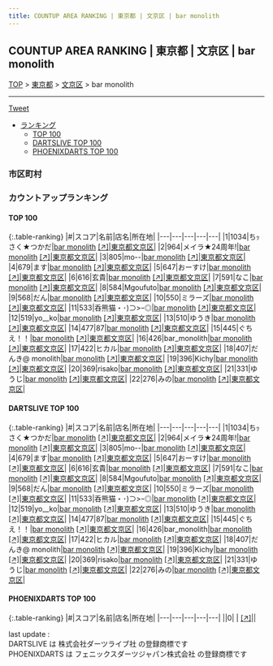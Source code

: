 ```yaml
---
title: COUNTUP AREA RANKING | 東京都 | 文京区 | bar monolith
---
```

## COUNTUP AREA RANKING | 東京都 | 文京区 | bar monolith

[TOP](/darts/rank/) > [東京都](/darts/rank/東京都/) > [文京区](/darts/rank/東京都/文京区/) > bar monolith

___

<a href="https://twitter.com/share?ref_src=twsrc%5Etfw" data-text="COUNTUP AREA RANKING | 東京都文京区bar monolith" class="twitter-share-button" data-hashtags="DARTSLIVE,PHOENIXDARTS,darts,ダーツ" data-show-count="false">Tweet</a>

* [ランキング](#カウントアップランキング)
    * [TOP 100](#top-100)
    * [DARTSLIVE TOP 100](#dartslive-top-100)
    * [PHOENIXDARTS TOP 100](#phoenixdarts-top-100)

### 市区町村

<ul>

</ul>

### カウントアップランキング

#### TOP 100



{:.table-ranking}
|#|スコア|名前|店名|所在地|
|---|---|---|---|---|
|1|1034|<span class="rank-name-dl">ちｯさく★つかだ</span>|<a href="/darts/rank/shops/53ac260a951f92e15f9f3321c1147265.html">bar monolith</a> <a href="https://search.dartslive.com/jp/shop/53ac260a951f92e15f9f3321c1147265">[↗]</a>|<a href="/darts/rank/東京都/文京区">東京都文京区</a>|
|2|964|<span class="rank-name-dl">メイラ★24周年!</span>|<a href="/darts/rank/shops/53ac260a951f92e15f9f3321c1147265.html">bar monolith</a> <a href="https://search.dartslive.com/jp/shop/53ac260a951f92e15f9f3321c1147265">[↗]</a>|<a href="/darts/rank/東京都/文京区">東京都文京区</a>|
|3|805|<span class="rank-name-dl">mo--</span>|<a href="/darts/rank/shops/53ac260a951f92e15f9f3321c1147265.html">bar monolith</a> <a href="https://search.dartslive.com/jp/shop/53ac260a951f92e15f9f3321c1147265">[↗]</a>|<a href="/darts/rank/東京都/文京区">東京都文京区</a>|
|4|679|<span class="rank-name-dl">ます</span>|<a href="/darts/rank/shops/53ac260a951f92e15f9f3321c1147265.html">bar monolith</a> <a href="https://search.dartslive.com/jp/shop/53ac260a951f92e15f9f3321c1147265">[↗]</a>|<a href="/darts/rank/東京都/文京区">東京都文京区</a>|
|5|647|<span class="rank-name-dl">おーすけ</span>|<a href="/darts/rank/shops/53ac260a951f92e15f9f3321c1147265.html">bar monolith</a> <a href="https://search.dartslive.com/jp/shop/53ac260a951f92e15f9f3321c1147265">[↗]</a>|<a href="/darts/rank/東京都/文京区">東京都文京区</a>|
|6|616|<span class="rank-name-dl">玄貴</span>|<a href="/darts/rank/shops/53ac260a951f92e15f9f3321c1147265.html">bar monolith</a> <a href="https://search.dartslive.com/jp/shop/53ac260a951f92e15f9f3321c1147265">[↗]</a>|<a href="/darts/rank/東京都/文京区">東京都文京区</a>|
|7|591|<span class="rank-name-dl">なこ</span>|<a href="/darts/rank/shops/53ac260a951f92e15f9f3321c1147265.html">bar monolith</a> <a href="https://search.dartslive.com/jp/shop/53ac260a951f92e15f9f3321c1147265">[↗]</a>|<a href="/darts/rank/東京都/文京区">東京都文京区</a>|
|8|584|<span class="rank-name-dl">Mgoufuto</span>|<a href="/darts/rank/shops/53ac260a951f92e15f9f3321c1147265.html">bar monolith</a> <a href="https://search.dartslive.com/jp/shop/53ac260a951f92e15f9f3321c1147265">[↗]</a>|<a href="/darts/rank/東京都/文京区">東京都文京区</a>|
|9|568|<span class="rank-name-dl">だん</span>|<a href="/darts/rank/shops/53ac260a951f92e15f9f3321c1147265.html">bar monolith</a> <a href="https://search.dartslive.com/jp/shop/53ac260a951f92e15f9f3321c1147265">[↗]</a>|<a href="/darts/rank/東京都/文京区">東京都文京区</a>|
|10|550|<span class="rank-name-dl">ミラーズ</span>|<a href="/darts/rank/shops/53ac260a951f92e15f9f3321c1147265.html">bar monolith</a> <a href="https://search.dartslive.com/jp/shop/53ac260a951f92e15f9f3321c1147265">[↗]</a>|<a href="/darts/rank/東京都/文京区">東京都文京区</a>|
|11|533|<span class="rank-name-dl">呑熊猫・･)⊃&gt;ｰ◎</span>|<a href="/darts/rank/shops/53ac260a951f92e15f9f3321c1147265.html">bar monolith</a> <a href="https://search.dartslive.com/jp/shop/53ac260a951f92e15f9f3321c1147265">[↗]</a>|<a href="/darts/rank/東京都/文京区">東京都文京区</a>|
|12|519|<span class="rank-name-dl">yo__ko</span>|<a href="/darts/rank/shops/53ac260a951f92e15f9f3321c1147265.html">bar monolith</a> <a href="https://search.dartslive.com/jp/shop/53ac260a951f92e15f9f3321c1147265">[↗]</a>|<a href="/darts/rank/東京都/文京区">東京都文京区</a>|
|13|510|<span class="rank-name-dl">ゆうき</span>|<a href="/darts/rank/shops/53ac260a951f92e15f9f3321c1147265.html">bar monolith</a> <a href="https://search.dartslive.com/jp/shop/53ac260a951f92e15f9f3321c1147265">[↗]</a>|<a href="/darts/rank/東京都/文京区">東京都文京区</a>|
|14|477|<span class="rank-name-dl">87</span>|<a href="/darts/rank/shops/53ac260a951f92e15f9f3321c1147265.html">bar monolith</a> <a href="https://search.dartslive.com/jp/shop/53ac260a951f92e15f9f3321c1147265">[↗]</a>|<a href="/darts/rank/東京都/文京区">東京都文京区</a>|
|15|445|<span class="rank-name-dl">ぐちえ！！</span>|<a href="/darts/rank/shops/53ac260a951f92e15f9f3321c1147265.html">bar monolith</a> <a href="https://search.dartslive.com/jp/shop/53ac260a951f92e15f9f3321c1147265">[↗]</a>|<a href="/darts/rank/東京都/文京区">東京都文京区</a>|
|16|426|<span class="rank-name-dl">bar_monolith</span>|<a href="/darts/rank/shops/53ac260a951f92e15f9f3321c1147265.html">bar monolith</a> <a href="https://search.dartslive.com/jp/shop/53ac260a951f92e15f9f3321c1147265">[↗]</a>|<a href="/darts/rank/東京都/文京区">東京都文京区</a>|
|17|422|<span class="rank-name-dl">ヒカル</span>|<a href="/darts/rank/shops/53ac260a951f92e15f9f3321c1147265.html">bar monolith</a> <a href="https://search.dartslive.com/jp/shop/53ac260a951f92e15f9f3321c1147265">[↗]</a>|<a href="/darts/rank/東京都/文京区">東京都文京区</a>|
|18|407|<span class="rank-name-dl">だんき@ monolith</span>|<a href="/darts/rank/shops/53ac260a951f92e15f9f3321c1147265.html">bar monolith</a> <a href="https://search.dartslive.com/jp/shop/53ac260a951f92e15f9f3321c1147265">[↗]</a>|<a href="/darts/rank/東京都/文京区">東京都文京区</a>|
|19|396|<span class="rank-name-dl">Kichy</span>|<a href="/darts/rank/shops/53ac260a951f92e15f9f3321c1147265.html">bar monolith</a> <a href="https://search.dartslive.com/jp/shop/53ac260a951f92e15f9f3321c1147265">[↗]</a>|<a href="/darts/rank/東京都/文京区">東京都文京区</a>|
|20|369|<span class="rank-name-dl">risako</span>|<a href="/darts/rank/shops/53ac260a951f92e15f9f3321c1147265.html">bar monolith</a> <a href="https://search.dartslive.com/jp/shop/53ac260a951f92e15f9f3321c1147265">[↗]</a>|<a href="/darts/rank/東京都/文京区">東京都文京区</a>|
|21|331|<span class="rank-name-dl">ゆうじ</span>|<a href="/darts/rank/shops/53ac260a951f92e15f9f3321c1147265.html">bar monolith</a> <a href="https://search.dartslive.com/jp/shop/53ac260a951f92e15f9f3321c1147265">[↗]</a>|<a href="/darts/rank/東京都/文京区">東京都文京区</a>|
|22|276|<span class="rank-name-dl">みの</span>|<a href="/darts/rank/shops/53ac260a951f92e15f9f3321c1147265.html">bar monolith</a> <a href="https://search.dartslive.com/jp/shop/53ac260a951f92e15f9f3321c1147265">[↗]</a>|<a href="/darts/rank/東京都/文京区">東京都文京区</a>|


#### DARTSLIVE TOP 100



{:.table-ranking}
|#|スコア|名前|店名|所在地|
|---|---|---|---|---|
|1|1034|<span class="rank-name-dl">ちｯさく★つかだ</span>|<a href="/darts/rank/shops/53ac260a951f92e15f9f3321c1147265.html">bar monolith</a> <a href="https://search.dartslive.com/jp/shop/53ac260a951f92e15f9f3321c1147265">[↗]</a>|<a href="/darts/rank/東京都/文京区">東京都文京区</a>|
|2|964|<span class="rank-name-dl">メイラ★24周年!</span>|<a href="/darts/rank/shops/53ac260a951f92e15f9f3321c1147265.html">bar monolith</a> <a href="https://search.dartslive.com/jp/shop/53ac260a951f92e15f9f3321c1147265">[↗]</a>|<a href="/darts/rank/東京都/文京区">東京都文京区</a>|
|3|805|<span class="rank-name-dl">mo--</span>|<a href="/darts/rank/shops/53ac260a951f92e15f9f3321c1147265.html">bar monolith</a> <a href="https://search.dartslive.com/jp/shop/53ac260a951f92e15f9f3321c1147265">[↗]</a>|<a href="/darts/rank/東京都/文京区">東京都文京区</a>|
|4|679|<span class="rank-name-dl">ます</span>|<a href="/darts/rank/shops/53ac260a951f92e15f9f3321c1147265.html">bar monolith</a> <a href="https://search.dartslive.com/jp/shop/53ac260a951f92e15f9f3321c1147265">[↗]</a>|<a href="/darts/rank/東京都/文京区">東京都文京区</a>|
|5|647|<span class="rank-name-dl">おーすけ</span>|<a href="/darts/rank/shops/53ac260a951f92e15f9f3321c1147265.html">bar monolith</a> <a href="https://search.dartslive.com/jp/shop/53ac260a951f92e15f9f3321c1147265">[↗]</a>|<a href="/darts/rank/東京都/文京区">東京都文京区</a>|
|6|616|<span class="rank-name-dl">玄貴</span>|<a href="/darts/rank/shops/53ac260a951f92e15f9f3321c1147265.html">bar monolith</a> <a href="https://search.dartslive.com/jp/shop/53ac260a951f92e15f9f3321c1147265">[↗]</a>|<a href="/darts/rank/東京都/文京区">東京都文京区</a>|
|7|591|<span class="rank-name-dl">なこ</span>|<a href="/darts/rank/shops/53ac260a951f92e15f9f3321c1147265.html">bar monolith</a> <a href="https://search.dartslive.com/jp/shop/53ac260a951f92e15f9f3321c1147265">[↗]</a>|<a href="/darts/rank/東京都/文京区">東京都文京区</a>|
|8|584|<span class="rank-name-dl">Mgoufuto</span>|<a href="/darts/rank/shops/53ac260a951f92e15f9f3321c1147265.html">bar monolith</a> <a href="https://search.dartslive.com/jp/shop/53ac260a951f92e15f9f3321c1147265">[↗]</a>|<a href="/darts/rank/東京都/文京区">東京都文京区</a>|
|9|568|<span class="rank-name-dl">だん</span>|<a href="/darts/rank/shops/53ac260a951f92e15f9f3321c1147265.html">bar monolith</a> <a href="https://search.dartslive.com/jp/shop/53ac260a951f92e15f9f3321c1147265">[↗]</a>|<a href="/darts/rank/東京都/文京区">東京都文京区</a>|
|10|550|<span class="rank-name-dl">ミラーズ</span>|<a href="/darts/rank/shops/53ac260a951f92e15f9f3321c1147265.html">bar monolith</a> <a href="https://search.dartslive.com/jp/shop/53ac260a951f92e15f9f3321c1147265">[↗]</a>|<a href="/darts/rank/東京都/文京区">東京都文京区</a>|
|11|533|<span class="rank-name-dl">呑熊猫・･)⊃&gt;ｰ◎</span>|<a href="/darts/rank/shops/53ac260a951f92e15f9f3321c1147265.html">bar monolith</a> <a href="https://search.dartslive.com/jp/shop/53ac260a951f92e15f9f3321c1147265">[↗]</a>|<a href="/darts/rank/東京都/文京区">東京都文京区</a>|
|12|519|<span class="rank-name-dl">yo__ko</span>|<a href="/darts/rank/shops/53ac260a951f92e15f9f3321c1147265.html">bar monolith</a> <a href="https://search.dartslive.com/jp/shop/53ac260a951f92e15f9f3321c1147265">[↗]</a>|<a href="/darts/rank/東京都/文京区">東京都文京区</a>|
|13|510|<span class="rank-name-dl">ゆうき</span>|<a href="/darts/rank/shops/53ac260a951f92e15f9f3321c1147265.html">bar monolith</a> <a href="https://search.dartslive.com/jp/shop/53ac260a951f92e15f9f3321c1147265">[↗]</a>|<a href="/darts/rank/東京都/文京区">東京都文京区</a>|
|14|477|<span class="rank-name-dl">87</span>|<a href="/darts/rank/shops/53ac260a951f92e15f9f3321c1147265.html">bar monolith</a> <a href="https://search.dartslive.com/jp/shop/53ac260a951f92e15f9f3321c1147265">[↗]</a>|<a href="/darts/rank/東京都/文京区">東京都文京区</a>|
|15|445|<span class="rank-name-dl">ぐちえ！！</span>|<a href="/darts/rank/shops/53ac260a951f92e15f9f3321c1147265.html">bar monolith</a> <a href="https://search.dartslive.com/jp/shop/53ac260a951f92e15f9f3321c1147265">[↗]</a>|<a href="/darts/rank/東京都/文京区">東京都文京区</a>|
|16|426|<span class="rank-name-dl">bar_monolith</span>|<a href="/darts/rank/shops/53ac260a951f92e15f9f3321c1147265.html">bar monolith</a> <a href="https://search.dartslive.com/jp/shop/53ac260a951f92e15f9f3321c1147265">[↗]</a>|<a href="/darts/rank/東京都/文京区">東京都文京区</a>|
|17|422|<span class="rank-name-dl">ヒカル</span>|<a href="/darts/rank/shops/53ac260a951f92e15f9f3321c1147265.html">bar monolith</a> <a href="https://search.dartslive.com/jp/shop/53ac260a951f92e15f9f3321c1147265">[↗]</a>|<a href="/darts/rank/東京都/文京区">東京都文京区</a>|
|18|407|<span class="rank-name-dl">だんき@ monolith</span>|<a href="/darts/rank/shops/53ac260a951f92e15f9f3321c1147265.html">bar monolith</a> <a href="https://search.dartslive.com/jp/shop/53ac260a951f92e15f9f3321c1147265">[↗]</a>|<a href="/darts/rank/東京都/文京区">東京都文京区</a>|
|19|396|<span class="rank-name-dl">Kichy</span>|<a href="/darts/rank/shops/53ac260a951f92e15f9f3321c1147265.html">bar monolith</a> <a href="https://search.dartslive.com/jp/shop/53ac260a951f92e15f9f3321c1147265">[↗]</a>|<a href="/darts/rank/東京都/文京区">東京都文京区</a>|
|20|369|<span class="rank-name-dl">risako</span>|<a href="/darts/rank/shops/53ac260a951f92e15f9f3321c1147265.html">bar monolith</a> <a href="https://search.dartslive.com/jp/shop/53ac260a951f92e15f9f3321c1147265">[↗]</a>|<a href="/darts/rank/東京都/文京区">東京都文京区</a>|
|21|331|<span class="rank-name-dl">ゆうじ</span>|<a href="/darts/rank/shops/53ac260a951f92e15f9f3321c1147265.html">bar monolith</a> <a href="https://search.dartslive.com/jp/shop/53ac260a951f92e15f9f3321c1147265">[↗]</a>|<a href="/darts/rank/東京都/文京区">東京都文京区</a>|
|22|276|<span class="rank-name-dl">みの</span>|<a href="/darts/rank/shops/53ac260a951f92e15f9f3321c1147265.html">bar monolith</a> <a href="https://search.dartslive.com/jp/shop/53ac260a951f92e15f9f3321c1147265">[↗]</a>|<a href="/darts/rank/東京都/文京区">東京都文京区</a>|


#### PHOENIXDARTS TOP 100



{:.table-ranking}
|#|スコア|名前|店名|所在地|
|---|---|---|---|---|
||0|<span class="rank-name-dl"> </span>|<a href="/darts/rank/shops/.html"></a> <a href="">[↗]</a>|<a href="/darts/rank//"></a>|


<div class="footer border-top border-gray-light mt-5 pt-3 text-right text-gray">
    last update : <span style="font-weight: italic" id="foot_last_modified"></span><br />
    DARTSLIVE は 株式会社ダーツライブ社 の登録商標です<br />
    PHOENIXDARTS は フェニックスダーツジャパン株式会社 の登録商標です<br />
</div>

<script src="https://cdnjs.cloudflare.com/ajax/libs/jquery.tablesorter/2.31.3/js/jquery.tablesorter.min.js" integrity="sha512-qzgd5cYSZcosqpzpn7zF2ZId8f/8CHmFKZ8j7mU4OUXTNRd5g+ZHBPsgKEwoqxCtdQvExE5LprwwPAgoicguNg==" crossorigin="anonymous" referrerpolicy="no-referrer"></script>
<link rel="stylesheet" href="https://cdnjs.cloudflare.com/ajax/libs/jquery.tablesorter/2.31.3/css/theme.default.min.css" integrity="sha512-wghhOJkjQX0Lh3NSWvNKeZ0ZpNn+SPVXX1Qyc9OCaogADktxrBiBdKGDoqVUOyhStvMBmJQ8ZdMHiR3wuEq8+w==" crossorigin="anonymous" referrerpolicy="no-referrer" />
<script>
$(function() {
    $(".table-ranking").tablesorter({sortList:[[0, 0]]});
    $("#foot_last_modified").text(formatDate(new Date(document.lastModified), 'yyyy-MM-dd HH:mm:ss'));
});
</script>

<script async src="https://platform.twitter.com/widgets.js" charset="utf-8"></script>